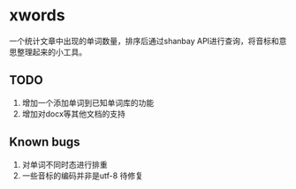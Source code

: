 # xwords
一个统计文章中出现的单词数量，排序后通过shanbay API进行查询，将音标和意思整理起来的小工具。

## TODO
1. 增加一个添加单词到已知单词库的功能
2. 增加对docx等其他文档的支持


## Known bugs
1. 对单词不同时态进行排重
2. 一些音标的编码并非是utf-8 待修复

